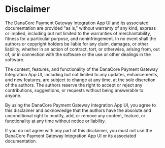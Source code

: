 # Disclaimer

The DanaCore Payment Gateway Integration App UI and its associated documentation are provided "as is," without warranty of any kind, express or implied, including but not limited to the warranties of merchantability, fitness for a particular purpose, and noninfringement. In no event shall the authors or copyright holders be liable for any claim, damages, or other liability, whether in an action of contract, tort, or otherwise, arising from, out of, or in connection with the software or the use or other dealings in the software.

The content, features, and functionality of the DanaCore Payment Gateway Integration App UI, including but not limited to any updates, enhancements, and new features, are subject to change at any time, at the sole discretion of the authors. The authors reserve the right to accept or reject any contributions, suggestions, or requests without being answerable to anyone.

By using the DanaCore Payment Gateway Integration App UI, you agree to this disclaimer and acknowledge that the authors have the absolute and unconditional right to modify, add, or remove any content, feature, or functionality at any time without notice or liability.

If you do not agree with any part of this disclaimer, you must not use the DanaCore Payment Gateway Integration App UI or its associated documentation.
